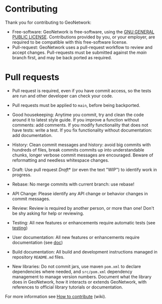 # Contributing

Thank you for contributing to GeoNetwork:

* Free-software: GeoNetwork is free-software, using the [GNU GENERAL PUBLIC LICENSE](LICENSE.md). Contributions provided by you, or your employer, are required to be compatible with this free-software license.
* Pull-request: GeoNetwork uses a pull-request workflow to review and accept changes. Pull-requests must be submitted against the *main* branch first, and may be back ported as required.

# Pull requests

* Pull request is required, even if you have commit access, so the tests are run and other developer can check your code.

* Pull requests must be applied to `main`, before being backported.

* Good housekeeping: Anytime you commit, try and clean the code around it to latest style guide. If you improve a function without comments: add comments. If you modify functionality that does not have tests: write a test. If you fix functionality without documentation: add documentation.
  
* History: Clean commit messages and history: avoid big commits with hundreds of files, break commits commits up into understandable chunks, longer verbose commit messages are encouraged. Beware of reformatting and needless whitespace changes.

* Draft: Use pull request *Draft** (or even the text "WIP") to identify work in progress.
  
* Rebase: No merge commits with current branch: use rebase!
  
* API Change: Please identify any API change or behavior changes in commit messages.

* Review: Review is required by another person, or more than one! Don't be shy asking for help or reviewing.

* Testing: All new features or enhancements require automatic tests (see [testing](software_development/TESTING.md))

* User documentation: All new features or enhancements require documentation (see [doc](https://github.com/geonetwork/doc))

* Build documentation: All build and development instructions managed in repository `README.md` files.

* New libraries: Do not commit jars, use maven `pom.xml` to declare dependencies where needed, and `src/pom.xml` dependency management to manage version numbers. Document what the library does in GeoNetwork, how it interacts or extends GeoNetwork, with references to official library tutorials or documentation.

For more information see [How to contribute](https://github.com/geonetwork/core-geonetwork/wiki/How-to-contribute) (wiki).
